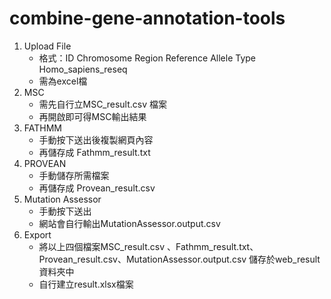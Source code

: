 # combine-gene-annotation-tools
1. Upload File
   - 格式：ID   Chromosome   Region   Reference   Allele   Type   Homo_sapiens_reseq
   - 需為excel檔
2. MSC
   - 需先自行立MSC_result.csv 檔案
   - 再開啟即可得MSC輸出結果
3. FATHMM
   - 手動按下送出後複製網頁內容
   - 再儲存成 Fathmm_result.txt
4. PROVEAN
   - 手動儲存所需檔案
   - 再儲存成 Provean_result.csv
5. Mutation Assessor
   - 手動按下送出
   - 網站會自行輸出MutationAssessor.output.csv
6. Export
   - 將以上四個檔案MSC_result.csv 、Fathmm_result.txt、 Provean_result.csv、MutationAssessor.output.csv 儲存於web_result資料夾中
   - 自行建立result.xlsx檔案
